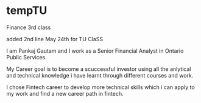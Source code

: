 # tempTU
Finance 3rd class

added 2nd line May 24th for TU ClaSS

I am Pankaj Gautam and I work as a Senior Financial Analyst in Ontario Public Services.

My Career goal is to become a scuccessful investor using all the anlytical and technical knowledge i have learnt through different courses and work.

I chose Fintech career to develop more technical skills which i can apply to my work and find a new career path in fintech.
